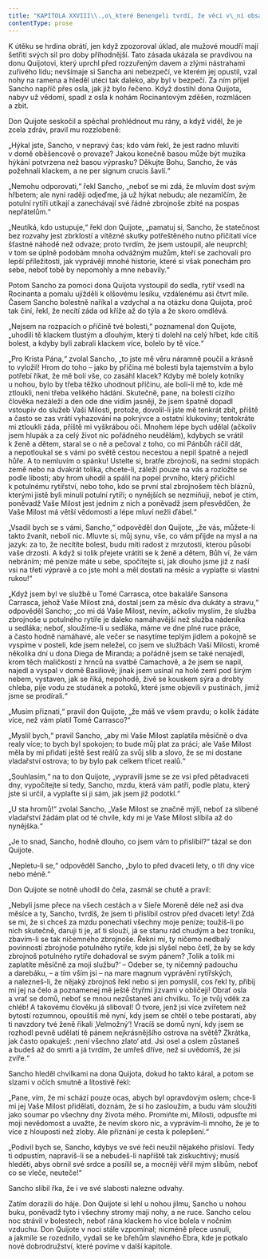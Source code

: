 ```yaml
---
title: "KAPITOLA XXVIII\\.,o\_které Benengeli tvrdí, že věci v\_ní obsažené pozná, kdo ji přečte, jestliže ji přečte pozorně\\."
contentType: prose
---
```


  

K útěku se hrdina obrátí, jen když zpozoroval úklad, ale mužové moudří mají šetřiti svých sil pro doby příhodnější. Tato zásada ukázala se pravdivou na donu Quijotovi, který uprchl před rozzuřeným davem a zlými nástrahami zuřivého lidu; nevšímaje si Sancha ani nebezpečí, ve kterém jej opustil, vzal nohy na ramena a hleděl utéci tak daleko, aby byl v bezpečí. Za ním přijel Sancho napříč přes osla, jak již bylo řečeno. Když dostihl dona Quijota, nabyv už vědomí, spadl z osla k nohám Rocinantovým zděšen, rozmlácen a zbit.

Don Quijote seskočil a spěchal prohlédnout mu rány, a když viděl, že je zcela zdráv, pravil mu rozzlobeně:

„Hýkal jste, Sancho, v nepravý čas; kdo vám řekl, že jest radno mluviti v domě oběšencově o provaze? Jakou konečně basou může být muzika hýkání potvrzena než basou výprasku? Děkujte Bohu, Sancho, že vás požehnali klackem, a ne per signum crucis šavlí.“

„Nemohu odporovati,“ řekl Sancho, „neboť se mi zdá, že mluvím dost svým hřbetem; ale nyní raději odjeďme, já už hýkat nebudu; ale nezamlčím, že potulní rytíři utíkají a zanechávají své řádné zbrojnoše zbité na pospas nepřátelům.“

„Neutíká, kdo ustupuje,“ řekl don Quijote, „pamatuj si, Sancho, že statečnost bez rozvahy jest zbrklostí a vítězné skutky potřeštěného nutno přičítati více šťastné náhodě než odvaze; proto tvrdím, že jsem ustoupil, ale neuprchl; v tom se úplně podobám mnoha odvážným mužům, kteří se zachovali pro lepší příležitosti, jak vyprávějí mnohé historie, které si však ponechám pro sebe, neboť tobě by nepomohly a mne nebavily.“

Potom Sancho za pomoci dona Quijota vystoupil do sedla, rytíř vsedl na Rocinanta a pomalu ujížděli k olšovému lesíku, vzdálenému asi čtvrt míle. Časem Sancho bolestně naříkal a vzdychal a na otázku dona Quijota, proč tak činí, řekl, že necítí záda od kříže až do týla a že skoro omdlévá.

„Nejsem na rozpacích o příčině tvé bolesti,“ poznamenal don Quijote, „uhodili tě klackem tlustým a dlouhým, který ti dolehl na celý hřbet, kde cítíš bolest, a kdyby byli zabrali klackem více, bolelo by tě více.“

„Pro Krista Pána,“ zvolal Sancho, „to jste mě věru náramně poučil a krásně to vyložil! Hrom do toho – jako by příčina mé bolesti byla tajemstvím a bylo potřebí říkat, že mě bolí vše, co zasáhl klacek? Kdyby mě bolely kotníky u nohou, bylo by třeba těžko uhodnout příčinu, ale bolí-li mě to, kde mě ztloukli, není třeba velikého hádání. Skutečně, pane, na bolesti cizího člověka nezáleží a den ode dne vidím jasněji, že jsem špatně dopadl vstoupiv do služeb Vaší Milosti, protože, dovolil-li jste mě tenkrát zbít, příště a často se zas vrátí vyhazování na pokrývce a ostatní klukoviny; tentokráte mi ztloukli záda, příště mi vyškrábou oči. Mnohem lépe bych udělal (ačkoliv jsem hlupák a za celý život nic pořádného neudělám), kdybych se vrátil k ženě a dětem, staral se o ně a pečoval z toho, co mi Pánbůh ráčil dát, a nepotloukal se s vámi po světě cestou necestou a nepil špatně a nejedl hůře. A to nemluvím o spánku! Ustelte si, bratře zbrojnoši, na sedmi stopách země nebo na dvakrát tolika, chcete-li, záleží pouze na vás a rozložte se podle libosti; aby hrom uhodil a spálil na popel prvního, který přičichl k potulnému rytířství, nebo toho, kdo se první stal zbrojnošem těch bláznů, kterými jistě byli minulí potulní rytíři; o nynějších se nezmiňuji, neboť je ctím, poněvadž Vaše Milost jest jedním z nich a poněvadž jsem přesvědčen, že Vaše Milost má větší vědomosti a lépe mluví nežli ďábel.“

„Vsadil bych se s vámi, Sancho,“ odpověděl don Quijote, „že vás, můžete-li takto žvanit, nebolí nic. Mluvte si, můj synu, vše, co vám přijde na mysl a na jazyk: za to, že necítíte bolest, budu míti radost z mrzutosti, kterou působí vaše drzosti. A když si tolik přejete vrátiti se k ženě a dětem, Bůh ví, že vám nebráním; mé peníze máte u sebe, spočítejte si, jak dlouho jsme již z naší vsi na třetí výpravě a co jste mohl a měl dostati na měsíc a vyplaťte si vlastní rukou!“

„Když jsem byl ve službě u Tomé Carrasca, otce bakaláře Sansona Carrasca, jehož Vaše Milost zná, dostal jsem za měsíc dva dukáty a stravu,“ odpověděl Sancho; „co mi dá Vaše Milost, nevím, ačkoliv myslím, že služba zbrojnoše u potulného rytíře je daleko namáhavější než služba nádeníka u sedláka; neboť, sloužíme-li u sedláka, máme ve dne plné ruce práce, a často hodně namáhavé, ale večer se nasytíme teplým jídlem a pokojně se vyspíme v posteli, kde jsem neležel, co jsem ve službách Vaší Milosti, kromě několika dní u dona Diega de Miranda; a pořádně jsem se také nenajedl, krom těch maličkostí z hrnců na svatbě Camachově, a že jsem se napil, najedl a vyspal v domě Basiliově; jinak jsem usínal na holé zemi pod širým nebem, vystaven, jak se říká, nepohodě, živě se kouskem sýra a drobty chleba, pije vodu ze studánek a potoků, které jsme objevili v pustinách, jimiž jsme se prodírali.“

„Musím přiznati,“ pravil don Quijote, „že máš ve všem pravdu; o kolik žádáte více, než vám platil Tomé Carrasco?“

„Myslil bych,“ pravil Sancho, „aby mi Vaše Milost zaplatila měsíčně o dva realy více; to bych byl spokojen; to bude můj plat za práci; ale Vaše Milost měla by mi přidati ještě šest reálů za svůj slib a slovo, že se mi dostane vladařství ostrova; to by bylo pak celkem třicet realů.“

„Souhlasím,“ na to don Quijote, „vypravili jsme se ze vsi před pětadvaceti dny, vypočítejte si tedy, Sancho, mzdu, která vám patří, podle platu, který jste si určil, a vyplaťte si ji sám, jak jsem již podotkl.“

„U sta hromů!“ zvolal Sancho, „Vaše Milost se značně mýlí, neboť za slíbené vladařství žádám plat od té chvíle, kdy mi je Vaše Milost slíbila až do nynějška.“

„Je to snad, Sancho, hodně dlouho, co jsem vám to přislíbil?“ tázal se don Quijote.

„Nepletu-li se,“ odpověděl Sancho, „bylo to před dvaceti lety, o tři dny více nebo méně.“

Don Quijote se notně uhodil do čela, zasmál se chutě a pravil:

„Nebyli jsme přece na všech cestách a v Sieře Moreně déle než asi dva měsíce a ty, Sancho, tvrdíš, že jsem ti přislíbil ostrov před dvaceti lety! Zdá se mi, že si chceš za mzdu ponechati všechny moje peníze; toužíš-li po nich skutečně, daruji ti je, ať ti slouží, já se stanu rád chudým a bez troníku, zbavím-li se tak ničemného zbrojnoše. Řekni mi, ty ničemo nedbalý povinností zbrojnoše potulného rytíře, kde jsi slyšel nebo četl, že by se kdy zbrojnoš potulného rytíře dohadoval se svým pánem? ‚Tolik a tolik mi zaplatíte měsíčně za moji službu?‘ – Odeber se, ty ničemný padouchu a darebáku, – a tím vším jsi – na mare magnum vyprávění rytířských, a nalezneš-li, že nějaký zbrojnoš řekl nebo si jen pomyslil, cos řekl ty, přibij mi jej na čelo a poznamenej mě ještě čtyřmi jizvami v obličeji! Obrať osla a vrať se domů, neboť se mnou nezůstaneš ani chvilku. To je tvůj vděk za chléb! A takovému člověku já sliboval! Ó tvore, jenž jsi více zvířetem než bytostí rozumnou, opouštíš mě nyní, kdy jsem se chtěl o tebe postarati, aby ti navzdory tvé ženě říkali ‚Velmožný‘! Vracíš se domů nyní, kdy jsem se rozhodl pevně udělati tě pánem nejkrásnějšího ostrova na světě? Zkrátka, jak často opakuješ: ‚není všechno zlato‘ atd. Jsi osel a oslem zůstaneš a budeš až do smrti a já tvrdím, že umřeš dříve, než si uvědomíš, že jsi zvíře.“

Sancho hleděl chvilkami na dona Quijota, dokud ho takto káral, a potom se slzami v očích smutně a lítostivě řekl:

„Pane, vím, že mi schází pouze ocas, abych byl opravdovým oslem; chce-li mi jej Vaše Milost přidělati, doznám, že si ho zasloužím, a budu vám sloužiti jako soumar po všechny dny života mého. Promiňte mi, Milosti, odpusťte mi moji nevědomost a uvažte, že nevím skoro nic, a vyprávím-li mnoho, že je to více z hlouposti než zloby. Ale přiznání je cesta k polepšení.“

„Podivil bych se, Sancho, kdybys ve své řeči neužil nějakého přísloví. Tedy ti odpustím, napravíš-li se a nebudeš-li napříště tak ziskuchtivý; musíš hleděti, abys obrnil své srdce a posílil se, a mocněji věřil mým slibům, neboť co se vleče, neuteče!“

Sancho slíbil řka, že i ve své slabosti nalezne odvahy.

Zatím dorazili do háje. Don Quijote si lehl u nohou jilmu, Sancho u nohou buku, poněvadž tyto i všechny stromy mají nohy, a ne ruce. Sancho celou noc strávil v bolestech, neboť rána klackem ho více bolela v nočním vzduchu. Don Quijote v noci stále vzpomínal; nicméně přece usnuli, a jakmile se rozednilo, vydali se ke břehům slavného Ebra, kde je potkalo nové dobrodružství, které povíme v další kapitole.
